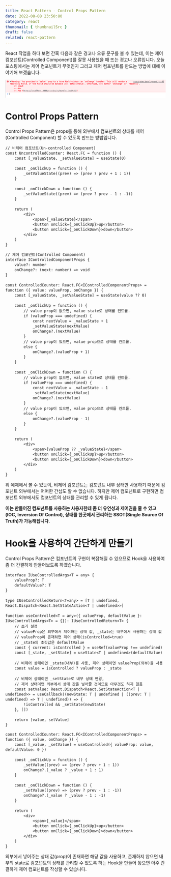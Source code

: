 ```yaml
---
title: React Pattern - Control Props Pattern
date: 2022-08-08 23:50:80
category: react
thumbnail: { thumbnailSrc }
draft: false
related: react-pattern
---
```


React 작업을 하다 보면 간혹 다음과 같은 경고나 오류 문구를 볼 수 있는데, 이는 제어 컴포넌트(Controlled Component)를 잘못 사용했을 때 뜨는 경고나 오류입니다. 오늘 포스팅에서는 제어 컴포넌트가 무엇인지 그리고 제어 컴포넌트를 만드는 방법에 대해 이야기해 보겠습니다.

![controlled-value-error](./controlled-value-error.png)



# Control Props Pattern

Control Props Pattern은 props를 통해 외부에서 컴포넌트의 상태를 제어(Controlled Component) 할 수 있도록 만드는 방법입니다. 

```tsx
// 비제어 컴포넌트(Un-controlled Component)
const UncontrolledCounter: React.FC = function () {
    const [_valueState, _setValueState] = useState(0)

    const _onClickUp = function () {
        _setValueState((prev) => (prev ? prev + 1 : 1))
    }

    const _onClickDown = function () {
        _setValueState((prev) => (prev ? prev - 1 : -1))
    }

    return (
        <div>
            <span>{_valueState}</span>
            <button onClick={_onClickUp}>up</button>
            <button onClick={_onClickDown}>down</button>
        </div>
    )
}
```

```tsx
// 제어 컴포넌트(Controlled Component)
interface IControlledComponentProps {
    value?: number
    onChange?: (next: number) => void
}

const ControlledCounter: React.FC<IControlledComponentProps> = function ({ value: valueProp, onChange }) {
    const [_valueState, _setValueState] = useState(value ?? 0)

    const _onClickUp = function () {
        // value prop이 없으면, value state로 상태를 컨트롤.
        if (valueProp === undefined) {
            const nextValue = _valueState + 1
            _setValueState(nextValue)
            onChange?.(nextValue)
        }
        // value prop이 있으면, value prop으로 상태를 컨트롤.
        else {
            onChange?.(valueProp + 1)
        }
    }

    const _onClickDown = function () {
        // value prop이 없으면, value state로 상태를 컨트롤.
        if (valueProp === undefined) {
            const nextValue = _valueState - 1
            _setValueState(nextValue)
            onChange?.(nextValue)
        }
        // value prop이 있으면, value prop으로 상태를 컨트롤.
        else {
            onChange?.(valueProp - 1)
        }
    }

    return (
        <div>
            <span>{valueProp ?? _valueState}</span>
            <button onClick={_onClickUp}>up</button>
            <button onClick={_onClickDown}>down</button>
        </div>
    )
}
```

위 예제에서 볼 수 있듯이, 비제어 컴포넌트는 컴포넌트 내부 상태만 사용하기 때문에 컴포넌트 외부에서는 어떠한 간섭도 할 수 없습니다. 하지만 제어 컴포넌트로 구현하면 컴포넌트 외부에서도 컴포넌트의 상태를 관리할 수 있게 됩니다.

**이는 만들어진 컴포넌트를 사용하는 사용자한테 좀 더 유연성과 제어권을 줄 수 있고(IOC, Inversion Of Control), 상태를 한곳에서 관리하는 SSOT(Single Source Of Truth)가 가능해집니다.**


# Hook을 사용하여 간단하게 만들기

Control Props Pattern은 컴포넌트의 구현이 복잡해질 수 있으므로 Hook을 사용하여 좀 더 간결하게 만들어보도록 하겠습니다.

```tsx
interface IUseControlledArgs<T = any> {
    valueProp?: T
    defaultValue?: T
}

type IUseControlledReturn<T=any> = [T | undefined, React.Dispatch<React.SetStateAction<T | undefined>>]

function useControlled<T = any>({ valueProp, defaultValue }: IUseControlledArgs<T> = {}): IUseControlledReturn<T> {
    // 초기 설정
    // valueProp은 외부에서 제어하는 상태 값, _state는 내부에서 사용하는 상태 값
    // valueProp이 존재하면 제어 상태(isControlled=true)
    // _state의 초깃값은 defaultValue
    const { current: isControlled } = useRef(valueProp !== undefined)
    const [_state, _setState] = useState<T | undefined>(defaultValue)

    // 비제어 상태이면 _state(내부)를 사용, 제어 상태이면 valueProp(외부)을 사용
    const value = isControlled ? valueProp : _state

    // 비제어 상태이면 _setState로 내부 상태 변경,
    // 제어 상태이면 외부에서 상태 값을 넣어줄 것이므로 아무것도 하지 않음
    const setValue: React.Dispatch<React.SetStateAction<T | undefined>> = useCallback((newState: T | undefined | ((prev: T | undefined) => T | undefined)) => {
        !isControlled && _setState(newState)
    }, [])

    return [value, setValue]
}
```

```tsx
const ControlledCounter: React.FC<IControlledComponentProps> = function ({ value, onChange }) {
    const [_value, _setValue] = useControlled({ valueProp: value, defaultValue: 0 })

    const _onClickUp = function () {
        _setValue((prev) => (prev ? prev + 1 : 1))
        onChange?.(_value ? _value + 1 : 1)
    }

    const _onClickDown = function () {
        _setValue((prev) => (prev ? prev - 1 : -1))
        onChange?.(_value ? _value - 1 : -1)
    }

    return (
        <div>
            <span>{_value}</span>
            <button onClick={_onClickUp}>up</button>
            <button onClick={_onClickDown}>down</button>
        </div>
    )
}
```

외부에서 넣어주는 상태 값(prop)이 존재하면 해당 값을 사용하고, 존재하지 않으면 내부의 state로 컴포넌트의 상태를 관리할 수 있도록 하는 Hook을 만들어 놓으면 아주 간결하게 제어 컴포넌트를 작성할 수 있습니다.